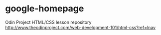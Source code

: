 # google-homepage
Odin Project HTML/CSS lesson repository
http://www.theodinproject.com/web-development-101/html-css?ref=lnav
